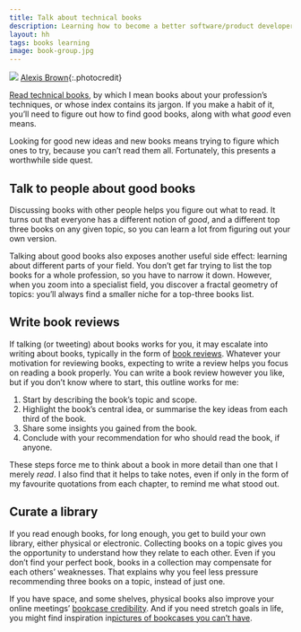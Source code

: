 ```yaml
---
title: Talk about technical books
description: Learning how to become a better software/product developer/manager
layout: hh
tags: books learning
image: book-group.jpg
---
```


![](book-group.jpg)
[Alexis Brown](https://unsplash.com/photos/omeaHbEFlN4){:.photocredit}

[Read technical books](read-technical-books), by which I mean books about your profession’s techniques, or whose index contains its jargon.
If you make a habit of it, you’ll need to figure out how to find good books, along with what _good_ even means.

Looking for good new ideas and new books means trying to figure which ones to try, because you can’t read them all.
Fortunately, this presents a worthwhile side quest.

## Talk to people about good books

Discussing books with other people helps you figure out what to read.
It turns out that everyone has a different notion of _good_, and a different top three books on any given topic, so you can learn a lot from figuring out your own version.

Talking about good books also exposes another useful side effect: learning about different parts of your field.
You don’t get far trying to list the top books for a whole profession, so you have to narrow it down.
However, when you zoom into a specialist field, you discover a fractal geometry of topics:
you’ll always find a smaller niche for a top-three books list.

## Write book reviews

If talking (or tweeting) about books works for you, it may escalate into writing about books, typically in the form of
[book reviews](/tag/book).
Whatever your motivation for reviewing books, expecting to write a review helps you focus on reading a book properly.
You can write a book review however you like, but if you don’t know where to start, this outline works for me:

1. Start by describing the book’s topic and scope.
2. Highlight the book’s central idea, or summarise the key ideas from each third of the book.
3. Share some insights you gained from the book.
4. Conclude with your recommendation for who should read the book, if anyone.

These steps force me to think about a book in more detail than one that I merely _read_.
I also find that it helps to take notes, even if only in the form of my favourite quotations from each chapter, to remind me what stood out.

## Curate a library

If you read enough books, for long enough, you get to build your own library, either physical or electronic.
Collecting books on a topic gives you the opportunity to understand how they relate to each other.
Even if you don’t find your perfect book, books in a collection may compensate for each others’ weaknesses.
That explains why you feel less pressure recommending three books on a topic, instead of just one.

If you have space, and some shelves, physical books also improve your online meetings’
[bookcase credibility](https://twitter.com/BCredibility).
And if you need stretch goals in life, you might find inspiration in[pictures of bookcases you can’t have](https://www.bookcaseporn.com/).
